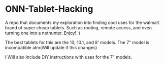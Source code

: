 # ONN-Tablet-Hacking
A repo that documents my exploration into finding cool uses for the walmart brand of super cheap tablets. Such as rooting, remote access, and even turning one into a nethunter. Enjoy! :)

The best tablets for this are the 10, 10.1, and 8' models. The 7" model is incompatible atm(Will update if this changes)

I Will also include DIY instructions with uses for the 7" models.
